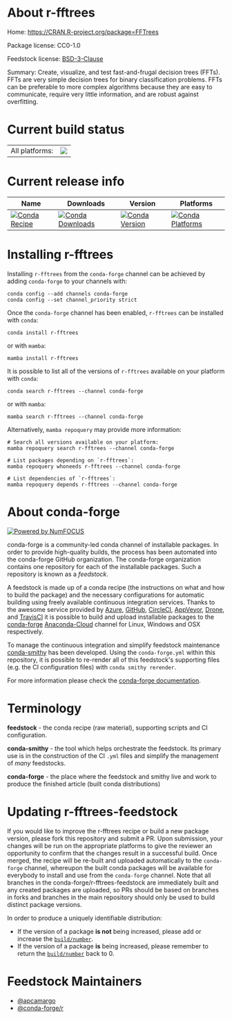 About r-fftrees
===============

Home: https://CRAN.R-project.org/package=FFTrees

Package license: CC0-1.0

Feedstock license: [BSD-3-Clause](https://github.com/conda-forge/r-fftrees-feedstock/blob/main/LICENSE.txt)

Summary: Create, visualize, and test fast-and-frugal decision trees (FFTs). FFTs are very simple decision trees for binary classification problems. FFTs can be preferable to more complex algorithms because they are easy to communicate, require very little information, and are robust against overfitting.

Current build status
====================


<table><tr><td>All platforms:</td>
    <td>
      <a href="https://dev.azure.com/conda-forge/feedstock-builds/_build/latest?definitionId=4452&branchName=main">
        <img src="https://dev.azure.com/conda-forge/feedstock-builds/_apis/build/status/r-fftrees-feedstock?branchName=main">
      </a>
    </td>
  </tr>
</table>

Current release info
====================

| Name | Downloads | Version | Platforms |
| --- | --- | --- | --- |
| [![Conda Recipe](https://img.shields.io/badge/recipe-r--fftrees-green.svg)](https://anaconda.org/conda-forge/r-fftrees) | [![Conda Downloads](https://img.shields.io/conda/dn/conda-forge/r-fftrees.svg)](https://anaconda.org/conda-forge/r-fftrees) | [![Conda Version](https://img.shields.io/conda/vn/conda-forge/r-fftrees.svg)](https://anaconda.org/conda-forge/r-fftrees) | [![Conda Platforms](https://img.shields.io/conda/pn/conda-forge/r-fftrees.svg)](https://anaconda.org/conda-forge/r-fftrees) |

Installing r-fftrees
====================

Installing `r-fftrees` from the `conda-forge` channel can be achieved by adding `conda-forge` to your channels with:

```
conda config --add channels conda-forge
conda config --set channel_priority strict
```

Once the `conda-forge` channel has been enabled, `r-fftrees` can be installed with `conda`:

```
conda install r-fftrees
```

or with `mamba`:

```
mamba install r-fftrees
```

It is possible to list all of the versions of `r-fftrees` available on your platform with `conda`:

```
conda search r-fftrees --channel conda-forge
```

or with `mamba`:

```
mamba search r-fftrees --channel conda-forge
```

Alternatively, `mamba repoquery` may provide more information:

```
# Search all versions available on your platform:
mamba repoquery search r-fftrees --channel conda-forge

# List packages depending on `r-fftrees`:
mamba repoquery whoneeds r-fftrees --channel conda-forge

# List dependencies of `r-fftrees`:
mamba repoquery depends r-fftrees --channel conda-forge
```


About conda-forge
=================

[![Powered by
NumFOCUS](https://img.shields.io/badge/powered%20by-NumFOCUS-orange.svg?style=flat&colorA=E1523D&colorB=007D8A)](https://numfocus.org)

conda-forge is a community-led conda channel of installable packages.
In order to provide high-quality builds, the process has been automated into the
conda-forge GitHub organization. The conda-forge organization contains one repository
for each of the installable packages. Such a repository is known as a *feedstock*.

A feedstock is made up of a conda recipe (the instructions on what and how to build
the package) and the necessary configurations for automatic building using freely
available continuous integration services. Thanks to the awesome service provided by
[Azure](https://azure.microsoft.com/en-us/services/devops/), [GitHub](https://github.com/),
[CircleCI](https://circleci.com/), [AppVeyor](https://www.appveyor.com/),
[Drone](https://cloud.drone.io/welcome), and [TravisCI](https://travis-ci.com/)
it is possible to build and upload installable packages to the
[conda-forge](https://anaconda.org/conda-forge) [Anaconda-Cloud](https://anaconda.org/)
channel for Linux, Windows and OSX respectively.

To manage the continuous integration and simplify feedstock maintenance
[conda-smithy](https://github.com/conda-forge/conda-smithy) has been developed.
Using the ``conda-forge.yml`` within this repository, it is possible to re-render all of
this feedstock's supporting files (e.g. the CI configuration files) with ``conda smithy rerender``.

For more information please check the [conda-forge documentation](https://conda-forge.org/docs/).

Terminology
===========

**feedstock** - the conda recipe (raw material), supporting scripts and CI configuration.

**conda-smithy** - the tool which helps orchestrate the feedstock.
                   Its primary use is in the construction of the CI ``.yml`` files
                   and simplify the management of *many* feedstocks.

**conda-forge** - the place where the feedstock and smithy live and work to
                  produce the finished article (built conda distributions)


Updating r-fftrees-feedstock
============================

If you would like to improve the r-fftrees recipe or build a new
package version, please fork this repository and submit a PR. Upon submission,
your changes will be run on the appropriate platforms to give the reviewer an
opportunity to confirm that the changes result in a successful build. Once
merged, the recipe will be re-built and uploaded automatically to the
`conda-forge` channel, whereupon the built conda packages will be available for
everybody to install and use from the `conda-forge` channel.
Note that all branches in the conda-forge/r-fftrees-feedstock are
immediately built and any created packages are uploaded, so PRs should be based
on branches in forks and branches in the main repository should only be used to
build distinct package versions.

In order to produce a uniquely identifiable distribution:
 * If the version of a package **is not** being increased, please add or increase
   the [``build/number``](https://docs.conda.io/projects/conda-build/en/latest/resources/define-metadata.html#build-number-and-string).
 * If the version of a package **is** being increased, please remember to return
   the [``build/number``](https://docs.conda.io/projects/conda-build/en/latest/resources/define-metadata.html#build-number-and-string)
   back to 0.

Feedstock Maintainers
=====================

* [@apcamargo](https://github.com/apcamargo/)
* [@conda-forge/r](https://github.com/conda-forge/r/)

